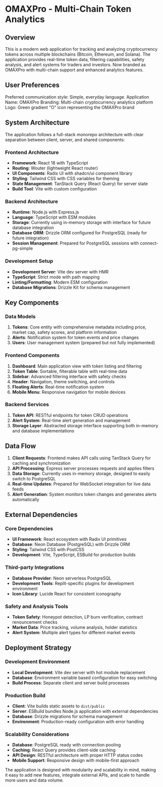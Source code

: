 # OMAXPro - Multi-Chain Token Analytics

## Overview

This is a modern web application for tracking and analyzing cryptocurrency tokens across multiple blockchains (Bitcoin, Ethereum, and Solana). The application provides real-time token data, filtering capabilities, safety analysis, and alert systems for traders and investors. Now branded as OMAXPro with multi-chain support and enhanced analytics features.

## User Preferences

Preferred communication style: Simple, everyday language.
Application Name: OMAXPro
Branding: Multi-chain cryptocurrency analytics platform
Logo: Green gradient "O" icon representing the OMAXPro brand

## System Architecture

The application follows a full-stack monorepo architecture with clear separation between client, server, and shared components:

### Frontend Architecture
- **Framework**: React 18 with TypeScript
- **Routing**: Wouter (lightweight React router)
- **UI Components**: Radix UI with shadcn/ui component library
- **Styling**: Tailwind CSS with CSS variables for theming
- **State Management**: TanStack Query (React Query) for server state
- **Build Tool**: Vite with custom configuration

### Backend Architecture
- **Runtime**: Node.js with Express.js
- **Language**: TypeScript with ESM modules
- **Storage**: Currently using in-memory storage with interface for future database integration
- **Database ORM**: Drizzle ORM configured for PostgreSQL (ready for future integration)
- **Session Management**: Prepared for PostgreSQL sessions with connect-pg-simple

### Development Setup
- **Development Server**: Vite dev server with HMR
- **TypeScript**: Strict mode with path mapping
- **Linting/Formatting**: Modern ESM configuration
- **Database Migrations**: Drizzle Kit for schema management

## Key Components

### Data Models
1. **Tokens**: Core entity with comprehensive metadata including price, market cap, safety scores, and platform information
2. **Alerts**: Notification system for token events and price changes
3. **Users**: User management system (prepared but not fully implemented)

### Frontend Components
1. **Dashboard**: Main application view with token listing and filtering
2. **Token Table**: Sortable, filterable table with real-time data
3. **Sidebar**: Advanced filtering interface with safety checks
4. **Header**: Navigation, theme switching, and controls
5. **Floating Alerts**: Real-time notification system
6. **Mobile Menu**: Responsive navigation for mobile devices

### Backend Services
1. **Token API**: RESTful endpoints for token CRUD operations
2. **Alert System**: Real-time alert generation and management
3. **Storage Layer**: Abstracted storage interface supporting both in-memory and database implementations

## Data Flow

1. **Client Requests**: Frontend makes API calls using TanStack Query for caching and synchronization
2. **API Processing**: Express server processes requests and applies filters
3. **Data Storage**: Currently uses in-memory storage, designed to easily switch to PostgreSQL
4. **Real-time Updates**: Prepared for WebSocket integration for live data feeds
5. **Alert Generation**: System monitors token changes and generates alerts automatically

## External Dependencies

### Core Dependencies
- **UI Framework**: React ecosystem with Radix UI primitives
- **Database**: Neon Database (PostgreSQL) with Drizzle ORM
- **Styling**: Tailwind CSS with PostCSS
- **Development**: Vite, TypeScript, ESBuild for production builds

### Third-party Integrations
- **Database Provider**: Neon serverless PostgreSQL
- **Development Tools**: Replit-specific plugins for development environment
- **Icon Library**: Lucide React for consistent iconography

### Safety and Analysis Tools
- **Token Safety**: Honeypot detection, LP burn verification, contract renouncement checks
- **Market Data**: Price tracking, volume analysis, holder statistics
- **Alert System**: Multiple alert types for different market events

## Deployment Strategy

### Development Environment
- **Local Development**: Vite dev server with hot module replacement
- **Database**: Environment variable based configuration for easy switching
- **Build Process**: Separate client and server build processes

### Production Build
- **Client**: Vite builds static assets to `dist/public`
- **Server**: ESBuild bundles Node.js application with external dependencies
- **Database**: Drizzle migrations for schema management
- **Environment**: Production-ready configuration with error handling

### Scalability Considerations
- **Database**: PostgreSQL ready with connection pooling
- **Caching**: React Query provides client-side caching
- **API Design**: RESTful architecture with proper HTTP status codes
- **Mobile Support**: Responsive design with mobile-first approach

The application is designed with modularity and scalability in mind, making it easy to add new features, integrate external APIs, and scale to handle more users and data volume.